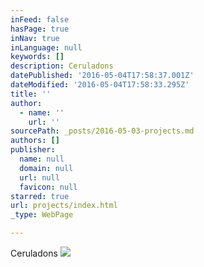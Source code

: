 ```yaml
---
inFeed: false
hasPage: true
inNav: true
inLanguage: null
keywords: []
description: Ceruladons
datePublished: '2016-05-04T17:58:37.001Z'
dateModified: '2016-05-04T17:58:33.295Z'
title: ''
author:
  - name: ''
    url: ''
sourcePath: _posts/2016-05-03-projects.md
authors: []
publisher:
  name: null
  domain: null
  url: null
  favicon: null
starred: true
url: projects/index.html
_type: WebPage

---
```

Ceruladons
![](https://s3-us-west-2.amazonaws.com/the-grid-img/p/81c2a3550810b815c9b092ef22aeaf696a6b4597.png)
